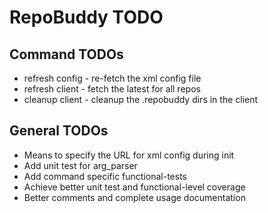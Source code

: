 RepoBuddy TODO
==============

Command TODOs
-------------
-   refresh config - re-fetch the xml config file
-   refresh client - fetch the latest for all repos
-   cleanup client - cleanup the .repobuddy dirs in the client

General TODOs
-------------
-   Means to specify the URL for xml config during init
-   Add unit test for arg_parser
-   Add command specific functional-tests
-   Achieve better unit test and functional-level coverage
-   Better comments and complete usage documentation
